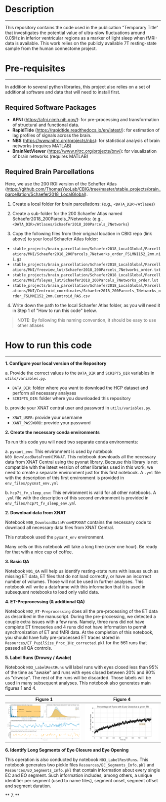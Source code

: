 # Description
***

This repository contains the code used in the publication "Temporary Title" that investigates the potential value of ultra-slow fluctuations around 0.05Hz in inferior ventricular regions as a marker of light sleep when fMRI-data is available. This work relies on the publicly available 7T resting-state sample from the human connectome project.

# Pre-requisites
***

In addition to several python libraries, this project also relies on a set of additional software and data that will need to install first.

## Required Software Packages

* **AFNI** (https://afni.nimh.nih.gov/): for pre-processing and transformation of structural and functional data.
* **RapidTide** (https://rapidtide.readthedocs.io/en/latest/): for estimation of lag profiles of signals across the brain.
* **NBS** (https://www.nitrc.org/projects/nbs): for statistical analysis of brain networks (requires MATLAB)
* **BrainNetViewer** (https://www.nitrc.org/projects/bnv/): for visualization of brain networks (requires MATLAB)

## Required Brain Parcellations

Here, we use the 200 ROI version of the Scheffer Atlas (https://github.com/ThomasYeoLab/CBIG/tree/master/stable_projects/brain_parcellation/Schaefer2018_LocalGlobal). 

1. Create a local folder for brain parcellations: (e.g., ```<DATA_DIR>/Atlases```)

2. Create a sub-folder for the 200 Schaefer Atlas named Schaefer2018_200Parcels_7Networks: (e.g., ```<DATA_DIR>/Atlases/Schaefer2018_200Parcels_7Networks```)

3. Copy the following files from their original location in CBIG repo (link above) to your local Schaefer Atlas folder:

* ```stable_projects/brain_parcellation/Schaefer2018_LocalGlobal/Parcellations/MNI/Schaefer2018_200Parcels_7Networks_order_FSLMNI152_2mm.nii.gz```
* ```stable_projects/brain_parcellation/Schaefer2018_LocalGlobal/Parcellations/MNI/freeview_lut/Schaefer2018_200Parcels_7Networks_order.txt```
* ```stable_projects/brain_parcellation/Schaefer2018_LocalGlobal/Parcellations/MNI/fsleyes_lut/Schaefer2018_200Parcels_7Networks_order.lut```
* ```stable_projects/brain_parcellation/Schaefer2018_LocalGlobal/Parcellations/MNI/Centroid_coordinates/Schaefer2018_200Parcels_7Networks_order_FSLMNI152_2mm.Centroid_RAS.csv```

4. Write down the path to the local Schaefer Atlas folder, as you will need it in Step 1 of "How to run this code" below.

> NOTE: By following this naming convention, it should be easy to use other atlases 

# How to run this code
***

**1. Configure your local version of the Repository**

   a. Provide the correct values to the ```DATA_DIR``` and ```SCRIPTS_DIR``` variables in ```utils/variables.py```.
   
   * ```DATA_DIR```: folder where you want to download the HCP dataset and perform all necessary analyses
   * ```SCRIPTS_DIR```: folder where you downloaded this repository
   
   b. provide your XNAT central user and password in ```utils/variables.py```.
   
   * ```XNAT_USER```: provide your username
   * ```XANT_PASSWORD```: provide your password
   
**2. Create the necessary conda environments**

To run this code you will need two separate conda environments:

   a. ```pyxant_env```: This environment is used by notebook ```N00_DownloadDataFromHCPXNAT```. This notebook downloads all the necessary data from XNAT Central using the pyxnat library. Because this library is not compatible with the latest version of other libraries used in this work, we need to create a separate environment just for this first notebook. A ```.yml``` file with the description of this first environment is provided in ```env_files/pyxnat_env.yml```
   
   b. ```hcp7t_fv_sleep_env```: This environment is valid for all other notebooks. A ```.yml``` file with the description of this second environment is provided in ```env_files/hcp7t_fv_sleep_env.yml```

**2. Download data from XNAT**

Notebook ```N00_DownloadDataFromHCPXNAT``` contains the necessary code to downlaod all necessary data files from XNAT Central.

This notebook used the ```pyxant_env``` environment.

Many cells on this notebook will take a long time (over one hour). Be ready for that with a nice cup of coffee.

**3. Basic QA**

Notebook ```N01_QA``` will help us identify resting-state runs with issues such as missing ET data, ET files that do not load correctly, or have an incorrect number of volumes. Those will not be used in further analyses. This notebook will write a dataframe with this information that it is used in subsequent notebooks to load only valid data.

**4. ET-Preprocessing (& additional QA)**

Notebook ```N02_ET-Preprocessing``` does all the pre-processing of the ET data as described in the manuscript. During the pre-processing, we detected a couple extra issues with a few runs. Namely, three runs did not have complete ET timeseries and 4 runs did not have information to permit synchronization of ET and fMRI data. At the completion of this notebook, you should have fully pre-processed ET traces stored in ```Resources/ET_PupilSize_Proc_1Hz_corrected.pkl``` for the 561 runs that passed all QA controls.

**5. Label Runs (Drowsy / Awake)**

Notebook ```N03_LabelRestRuns``` will label runs with eyes closed less than 95% of the time as "awake" and runs with eyes closed between 20% and 90% as "drwosy". The rest of the runs will be discarded. Those labels will be used in many subsequent analyses. This notebook also generates main figures 1 and 4.

| Figure 1                                                              | Figure 4                                                               |
|-----------------------------------------------------------------------|------------------------------------------------------------------------|
| <img src='./Notebooks/figures/Figure01_ScanGroups.png' width="500" /> | <img src='./Notebooks/figures/Figure04_runsECperTR.png' width="500" /> |

**6. Identify Long Segments of Eye Closure and Eye Opening**

This operation is also conducted by notebook ```N03_LabelRestRuns```. This notebook generates two pickle files ```Resources/EC_Segments_Info.pkl``` and ```Resources/EO_Segments_Info.pkl``` that contain information about every single EC and EO segment. Such information includes, among others, a unique identifier per segment (used to name files), segment onset, segment offset and segment duration.

** 7. **
